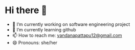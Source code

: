 # Hi there 👋

- 🔭 I’m currently working on software engineering project
- 🌱 I’m currently learning github
- 📫 How to reach me: vandanapattapu12@gmail.com
- 😄 Pronouns: she/her


